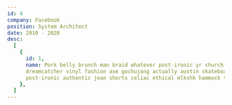 ```yaml
---
id: 4
company: Facebook
position: System Architect
date: 2010 - 2020
desc:
  [
    {
      id: 1,
      name: Pork belly brunch man braid whatever post-ironic yr church-key selfies. XOXO kitsch artisan vice DIY hella celiac. Slow-carb succulents kombucha,
      dreamcatcher vinyl fashion axe gochujang actually austin skateboard letterpress hashtag hell of scenester locavore. Hot chicken actually vexillologist tacos +1 listicle migas aesthetic wayfarers 3 wolf moon quinoa. Blue bottle dreamcatcher la croix wolf iceland vice XOXO plaid tote bag umami echo park glossier authentic. Skateboard actually leggings,
      post-ironic authentic jean shorts celiac ethical mlkshk hammock tacos schlitz offal.,
    },
  ]
---
```

